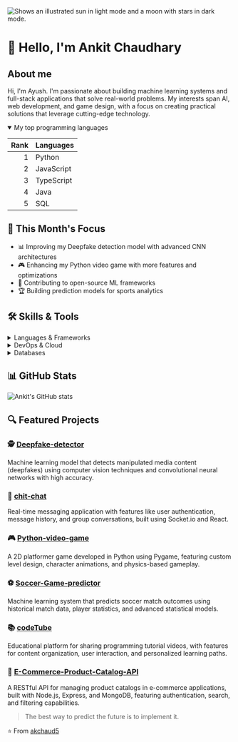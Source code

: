 <picture>
  <source media="(prefers-color-scheme: dark)" srcset="https://user-images.githubusercontent.com/25423296/163456776-7f95b81a-f1ed-45f7-b7ab-8fa810d529fa.png">
  <source media="(prefers-color-scheme: light)" srcset="https://user-images.githubusercontent.com/25423296/163456779-a8556205-d0a5-45e2-ac17-42d089e3c3f8.png">
  <img alt="Shows an illustrated sun in light mode and a moon with stars in dark mode." src="https://user-images.githubusercontent.com/25423296/163456779-a8556205-d0a5-45e2-ac17-42d089e3c3f8.png">
</picture>

# 👋 Hello, I'm Ankit Chaudhary

## About me

<!-- TO DO: add more details about research interests and machine learning specializations later -->

Hi, I'm Ayush. I'm passionate about building machine learning systems and full-stack applications that solve real-world problems. My interests span AI, web development, and game design, with a focus on creating practical solutions that leverage cutting-edge technology.

<details open>
<summary>My top programming languages</summary>

| Rank | Languages  |
|-----:|------------|
|     1| Python     |
|     2| JavaScript |
|     3| TypeScript |
|     4| Java       |
|     5| SQL        |

</details>

## 🚀 This Month's Focus
- 📊 Improving my Deepfake detection model with advanced CNN architectures
- 🎮 Enhancing my Python video game with more features and optimizations
- 🤝 Contributing to open-source ML frameworks
- 🏆 Building prediction models for sports analytics

## 🛠️ Skills & Tools

<details>
<summary>Languages & Frameworks</summary>

![Python](https://img.shields.io/badge/-Python-3776AB?style=flat-square&logo=python&logoColor=white)
![JavaScript](https://img.shields.io/badge/-JavaScript-F7DF1E?style=flat-square&logo=javascript&logoColor=black)
![TypeScript](https://img.shields.io/badge/-TypeScript-007ACC?style=flat-square&logo=typescript&logoColor=white)
![React](https://img.shields.io/badge/-React-61DAFB?style=flat-square&logo=react&logoColor=black)
![Node.js](https://img.shields.io/badge/-Node.js-339933?style=flat-square&logo=node.js&logoColor=white)
![Express](https://img.shields.io/badge/-Express-000000?style=flat-square&logo=express&logoColor=white)
![TensorFlow](https://img.shields.io/badge/-TensorFlow-FF6F00?style=flat-square&logo=tensorflow&logoColor=white)
![PyTorch](https://img.shields.io/badge/-PyTorch-EE4C2C?style=flat-square&logo=pytorch&logoColor=white)

</details>

<details>
<summary>DevOps & Cloud</summary>

![Docker](https://img.shields.io/badge/-Docker-2496ED?style=flat-square&logo=docker&logoColor=white)
![AWS](https://img.shields.io/badge/-AWS-232F3E?style=flat-square&logo=amazon-aws&logoColor=white)
![GitHub Actions](https://img.shields.io/badge/-GitHub_Actions-2088FF?style=flat-square&logo=github-actions&logoColor=white)
![Heroku](https://img.shields.io/badge/-Heroku-430098?style=flat-square&logo=heroku&logoColor=white)

</details>

<details>
<summary>Databases</summary>

![MongoDB](https://img.shields.io/badge/-MongoDB-47A248?style=flat-square&logo=mongodb&logoColor=white)
![PostgreSQL](https://img.shields.io/badge/-PostgreSQL-336791?style=flat-square&logo=postgresql&logoColor=white)
![MySQL](https://img.shields.io/badge/-MySQL-4479A1?style=flat-square&logo=mysql&logoColor=white)

</details>

## 📊 GitHub Stats
![Ankit's GitHub stats](https://github-readme-stats.vercel.app/api?username=akchaud5&show_icons=true&theme=tokyonight)

## 🔍 Featured Projects

### 🕵️ [Deepfake-detector](https://github.com/akchaud5/Deepfake-detector)
Machine learning model that detects manipulated media content (deepfakes) using computer vision techniques and convolutional neural networks with high accuracy.

### 💬 [chit-chat](https://github.com/akchaud5/chit-chat)
Real-time messaging application with features like user authentication, message history, and group conversations, built using Socket.io and React.

### 🎮 [Python-video-game](https://github.com/akchaud5/Python-video-game)
A 2D platformer game developed in Python using Pygame, featuring custom level design, character animations, and physics-based gameplay.

### ⚽ [Soccer-Game-predictor](https://github.com/akchaud5/Soccer-Game-predictor)
Machine learning system that predicts soccer match outcomes using historical match data, player statistics, and advanced statistical models.

### 📚 [codeTube](https://github.com/akchaud5/codeTube)
Educational platform for sharing programming tutorial videos, with features for content organization, user interaction, and personalized learning paths.

### 🛒 [E-Commerce-Product-Catalog-API](https://github.com/akchaud5/E-Commerce-Product-Catalog-API)
A RESTful API for managing product catalogs in e-commerce applications, built with Node.js, Express, and MongoDB, featuring authentication, search, and filtering capabilities.



> The best way to predict the future is to implement it.

⭐️ From [akchaud5](https://github.com/akchaud5)
